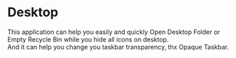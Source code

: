 Desktop
=======

This application can help you easily and quickly Open Desktop Folder or Empty Recycle Bin while you hide all icons on desktop.  
And it can help you change you taskbar transparency, thx Opaque Taskbar.
